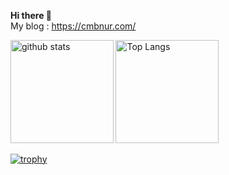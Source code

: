 **Hi there 👋**<br>
My blog : https://cmbnur.com/
<div align="left"> 
  <img alt="github stats" height="164.5px" src="https://github-readme-stats.vercel.app/api?username=cmb-sy&count_private=true&show_icons=true&theme=dark" />
  <img alt="Top Langs" height="164.5px" src="https://github-readme-stats.vercel.app/api/top-langs/?username=cmb-sy&layout=compact&theme=dark&hide=c,asp,objective-c,makefile,c%2B%2B,objective-c%2B%2B,c%23,shaderlab" />
</div>

[![trophy](https://github-profile-trophy.vercel.app/?username=cmb-sy&column=7&theme=dark)](https://github.com/ryo-ma/github-profile-trophy)
